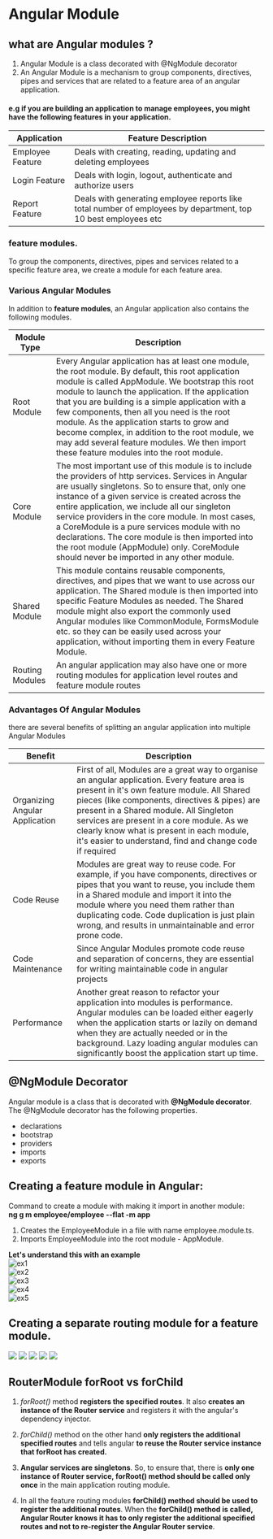 # Angular Module

## what are Angular modules ?
1. Angular Module is a class decorated with @NgModule decorator
2. An Angular Module is a mechanism to group components, directives, pipes and services that are related to a feature area of an angular application. 

#### e.g if you are building an application to manage employees, you might have the following features in your application.
| **Application** | **Feature	Description** |
| ------------- | --------------- |
| Employee Feature  | 	Deals with creating, reading, updating and deleting employees  | 
| Login Feature  | 	Deals with login, logout, authenticate and authorize users  | 
| Report Feature  | 	Deals with generating employee reports like total number of employees by department, top 10 best employees etc  | 

### feature modules. 
To group the components, directives, pipes and services related to a specific feature area, we create a module for each feature area.

### Various Angular Modules
In addition to **feature modules**, an Angular application also contains the following modules.  

| **Module Type** |	**Description** |  
| ------------- | --------------- |  
| Root Module |	Every Angular application has at least one module, the root module. By default, this root application module is called AppModule. We bootstrap this root module to launch the application. If the application that you are building is a simple application with a few components, then all you need is the root module. As the application starts to grow and become complex, in addition to the root module, we may add several feature modules. We then import these feature modules into the root module. |
| Core Module |	The most important use of this module is to include the providers of http services. Services in Angular are usually singletons. So to ensure that, only one instance of a given service is created across the entire application, we include all our singleton service providers in the core module. In most cases, a CoreModule is a pure services module with no declarations. The core module is then imported into the root module (AppModule) only. CoreModule should never be imported in any other module. |
| Shared Module | This module contains reusable components, directives, and pipes that we want to use across our application. The Shared module is then imported into specific Feature Modules as needed. The Shared module might also export the commonly used Angular modules like CommonModule, FormsModule etc. so they can be easily used across your application, without importing them in every Feature Module. |
| Routing Modules |	An angular application may also have one or more routing modules for application level routes and feature module routes |

### Advantages Of Angular Modules
there are several benefits of splitting an angular application into multiple Angular Modules  

| **Benefit** |	**Description** |   
| ------------- | --------------- |  
| Organizing Angular Application |	First of all, Modules are a great way to organise an angular application. Every feature area is present in it's own feature module. All Shared pieces (like components, directives & pipes) are present in a Shared module. All Singleton services are present in a core module. As we clearly know what is present in each module, it's easier to understand, find and change code if required |
| Code Reuse |	Modules are great way to reuse code. For example, if you have components, directives or pipes that you want to reuse, you include them in a Shared module and import it into the module where you need them rather than duplicating code. Code duplication is just plain wrong, and results in unmaintainable and error prone code. |
| Code Maintenance |  Since Angular Modules promote code reuse and separation of concerns, they are essential for writing maintainable code in angular projects |
| Performance |	Another great reason to refactor your application into modules is performance. Angular modules can be loaded either eagerly when the application starts or lazily on demand when they are actually needed or in the background. Lazy loading angular modules can significantly boost the application start up time. |


## @NgModule Decorator 
Angular module is a class that is decorated with **@NgModule decorator**. The @NgModule decorator has the following properties. 
- declarations
- bootstrap
- providers
- imports
- exports


## Creating a feature module in Angular:
Command to create a module with making it import in another module:         
**ng g m employee/employee --flat -m app**     
1. Creates the EmployeeModule in a file with name employee.module.ts. 
2. Imports EmployeeModule into the root module - AppModule.

**Let's understand this with an example**                                                               
![ex1](https://github.com/deepakkum21/Angular/blob/master/AngularModule/image/feature-module-eg1.PNG)                          
![ex2](https://github.com/deepakkum21/Angular/blob/master/AngularModule/image/feature-module-eg2.PNG)                                                              
![ex3](https://github.com/deepakkum21/Angular/blob/master/AngularModule/image/feature-module-eg3.PNG)                          
![ex4](https://github.com/deepakkum21/Angular/blob/master/AngularModule/image/feature-module-eg4.PNG)                                                              
![ex5](https://github.com/deepakkum21/Angular/blob/master/AngularModule/image/feature-module-eg5.PNG)                                

## Creating a separate routing module for a feature module.                                                   
![](https://github.com/deepakkum21/Angular/blob/master/AngularModule/image/routing-separation-employee-routing.PNG)
![](https://github.com/deepakkum21/Angular/blob/master/AngularModule/image/routing-separation-employee-routing1.PNG)
![](https://github.com/deepakkum21/Angular/blob/master/AngularModule/image/routing-separation-employee-routing3%2C4.PNG)
![](https://github.com/deepakkum21/Angular/blob/master/AngularModule/image/routing-separation-employee-routing5.PNG)
![](https://github.com/deepakkum21/Angular/blob/master/AngularModule/image/setting%20routing%20manually-Step5.PNG)



## RouterModule forRoot vs forChild  
1. *forRoot()* method **registers the specified routes**. It also **creates an instance of the Router service** and registers it with the angular's dependency injector.

2. *forChild()* method on the other hand **only registers the additional specified routes** and tells angular **to reuse the Router service instance that forRoot has created.**

3. **Angular services are singletons**. So, to ensure that, there is **only one instance of Router service, forRoot() method should be called only once** in the main application routing module. 

4. In all the feature routing modules **forChild() method should be used to register the additional routes**. When the **forChild() method is called, Angular Router knows it has to only register the additional specified routes and not to re-register the Angular Router service**.



